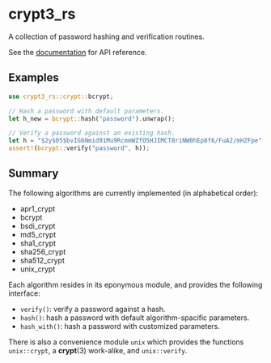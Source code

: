 # crypt3_rs

A collection of password hashing and verification routines.

See the [documentation](https://docs.rs/crypt3_rs/0.1.0/crypt3_rs/) for API reference.

## Examples

```rust
use crypt3_rs::crypt::bcrypt;

// Hash a password with default parameters.
let h_new = bcrypt::hash("password").unwrap();

// Verify a password against an existing hash.
let h = "$2y$05$bvIG6Nmid91Mu9RcmmWZfO5HJIMCT8riNW0hEp8f6/FuA2/mHZFpe";
assert!(bcrypt::verify("password", h));
```

## Summary

The following algorithms are currently implemented (in alphabetical order):

* apr1_crypt
* bcrypt
* bsdi_crypt
* md5_crypt
* sha1_crypt
* sha256_crypt
* sha512_crypt
* unix_crypt

Each algorithm resides in its eponymous module, and provides the following
interface:

* `verify()`: verify a password against a hash.
* `hash()`: hash a password with default algorithm-spacific parameters.
* `hash_with()`: hash a password with customized parameters.

There is also a convenience module `unix` which provides the functions
`unix::crypt`, a __crypt__(3) work-alike, and `unix::verify`.
